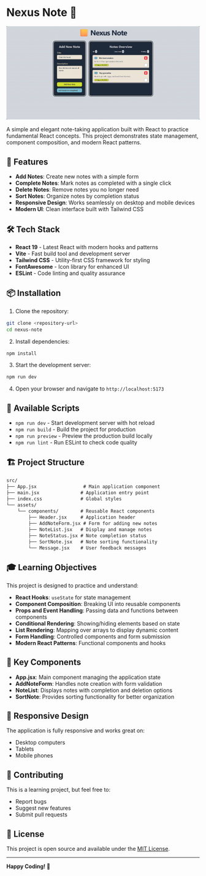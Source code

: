 # Nexus Note 📝

![Image 1](./src/assets/images/preview.png)

A simple and elegant note-taking application built with React to practice fundamental React concepts. This project demonstrates state management, component composition, and modern React patterns.

## 🚀 Features

- **Add Notes**: Create new notes with a simple form
- **Complete Notes**: Mark notes as completed with a single click
- **Delete Notes**: Remove notes you no longer need
- **Sort Notes**: Organize notes by completion status
- **Responsive Design**: Works seamlessly on desktop and mobile devices
- **Modern UI**: Clean interface built with Tailwind CSS

## 🛠️ Tech Stack

- **React 19** - Latest React with modern hooks and patterns
- **Vite** - Fast build tool and development server
- **Tailwind CSS** - Utility-first CSS framework for styling
- **FontAwesome** - Icon library for enhanced UI
- **ESLint** - Code linting and quality assurance

## 📦 Installation

1. Clone the repository:

```bash
git clone <repository-url>
cd nexus-note
```

2. Install dependencies:

```bash
npm install
```

3. Start the development server:

```bash
npm run dev
```

4. Open your browser and navigate to `http://localhost:5173`

## 🎯 Available Scripts

- `npm run dev` - Start development server with hot reload
- `npm run build` - Build the project for production
- `npm run preview` - Preview the production build locally
- `npm run lint` - Run ESLint to check code quality

## 🏗️ Project Structure

```
src/
├── App.jsx                 # Main application component
├── main.jsx               # Application entry point
├── index.css              # Global styles
└── assets/
    └── components/        # Reusable React components
        ├── Header.jsx     # Application header
        ├── AddNoteForm.jsx # Form for adding new notes
        ├── NoteList.jsx   # Display and manage notes
        ├── NoteStatus.jsx # Note completion status
        ├── SortNote.jsx   # Note sorting functionality
        └── Message.jsx    # User feedback messages
```

## 🎓 Learning Objectives

This project is designed to practice and understand:

- **React Hooks**: `useState` for state management
- **Component Composition**: Breaking UI into reusable components
- **Props and Event Handling**: Passing data and functions between components
- **Conditional Rendering**: Showing/hiding elements based on state
- **List Rendering**: Mapping over arrays to display dynamic content
- **Form Handling**: Controlled components and form submission
- **Modern React Patterns**: Functional components and hooks

## 🎨 Key Components

- **App.jsx**: Main component managing the application state
- **AddNoteForm**: Handles note creation with form validation
- **NoteList**: Displays notes with completion and deletion options
- **SortNote**: Provides sorting functionality for better organization

## 📱 Responsive Design

The application is fully responsive and works great on:

- Desktop computers
- Tablets
- Mobile phones

## 🤝 Contributing

This is a learning project, but feel free to:

- Report bugs
- Suggest new features
- Submit pull requests

## 📄 License

This project is open source and available under the [MIT License](LICENSE).

---

**Happy Coding! 🚀**
